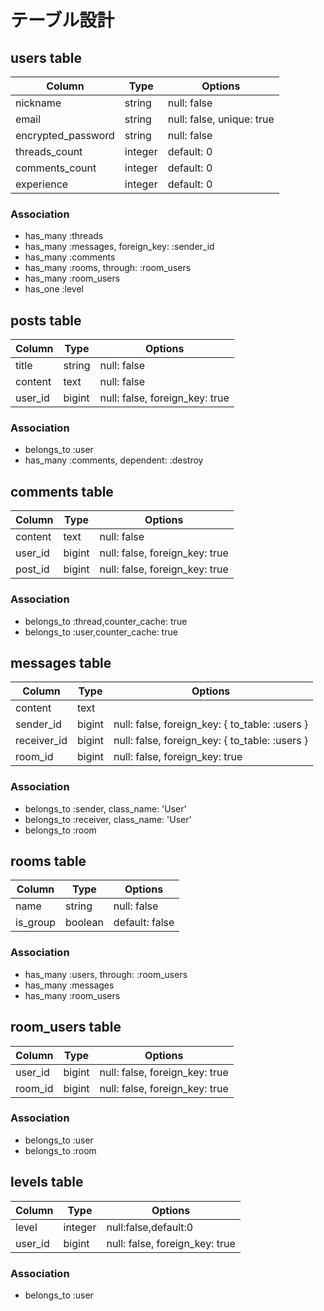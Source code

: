 # テーブル設計


## users table

| Column             | Type   | Options     |
| ------------------ | ------ | ----------- |
| nickname           | string | null: false |
| email              | string | null: false, unique: true |
| encrypted_password | string | null: false |
| threads_count      | integer | default: 0 |
| comments_count     | integer | default: 0 |
| experience         | integer | default: 0 |

### Association

- has_many :threads
- has_many :messages, foreign_key: :sender_id
- has_many :comments
- has_many :rooms, through: :room_users
- has_many :room_users
- has_one :level

## posts table

| Column             | Type   | Options     |
| ------------------ | ------ | ----------- |
| title              | string | null: false |
| content            | text   | null: false |
| user_id            | bigint | null: false, foreign_key: true|

### Association

- belongs_to :user
- has_many :comments, dependent: :destroy

## comments table

| Column     | Type   | Options                       |
| ---------- | ------ | ----------------------------- |
| content    | text   | null: false                   |
| user_id    | bigint | null: false, foreign_key: true |
| post_id    | bigint | null: false, foreign_key: true |

### Association

- belongs_to :thread,counter_cache: true
- belongs_to :user,counter_cache: true


## messages table

| Column  | Type       | Options                        |
| ------- | ---------- | ------------------------------ |
| content | text       |                                |
| sender_id  | bigint | null: false, foreign_key: { to_table: :users } |
| receiver_id| bigint | null: false, foreign_key: { to_table: :users } |
| room_id | bigint     | null: false, foreign_key: true |


### Association

- belongs_to :sender, class_name: 'User'
- belongs_to :receiver, class_name: 'User'
- belongs_to :room

## rooms table

| Column  | Type       | Options                        |
| ------- | ---------- | ------------------------------ |
| name    | string     |  null: false                   |
| is_group  | boolean  | default: false                 |

### Association

- has_many :users, through: :room_users
- has_many :messages
- has_many :room_users

## room_users table

| Column     | Type   | Options                        |
| ---------- | ------ | -----------------------------  |
| user_id    | bigint | null: false, foreign_key: true |
| room_id    | bigint | null: false, foreign_key: true |

### Association

- belongs_to :user
- belongs_to :room

## levels table

| Column  | Type       | Options                        |
| ------- | ---------- | ------------------------------ |
| level   | integer |  null:false,default:0          |
| user_id | bigint | null: false, foreign_key: true  |

### Association

- belongs_to :user